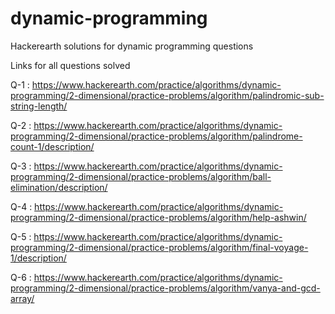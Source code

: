 # dynamic-programming
Hackerearth solutions for dynamic programming questions


Links for all questions solved

Q-1 : https://www.hackerearth.com/practice/algorithms/dynamic-programming/2-dimensional/practice-problems/algorithm/palindromic-sub-string-length/

Q-2 : https://www.hackerearth.com/practice/algorithms/dynamic-programming/2-dimensional/practice-problems/algorithm/palindrome-count-1/description/

Q-3 : https://www.hackerearth.com/practice/algorithms/dynamic-programming/2-dimensional/practice-problems/algorithm/ball-elimination/description/

Q-4 : https://www.hackerearth.com/practice/algorithms/dynamic-programming/2-dimensional/practice-problems/algorithm/help-ashwin/

Q-5 : https://www.hackerearth.com/practice/algorithms/dynamic-programming/2-dimensional/practice-problems/algorithm/final-voyage-1/description/

Q-6 : https://www.hackerearth.com/practice/algorithms/dynamic-programming/2-dimensional/practice-problems/algorithm/vanya-and-gcd-array/

